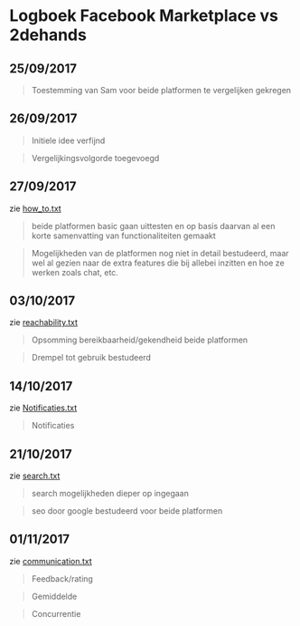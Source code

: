 # Logboek Facebook Marketplace vs 2dehands

## 25/09/2017

> Toestemming van Sam voor beide platformen te vergelijken gekregen

## 26/09/2017

> Initiele idee verfijnd

> Vergelijkingsvolgorde toegevoegd

## 27/09/2017

zie [how_to.txt](https://github.com/RobLui/web_research/blob/master/vergelijkende_studie/txtfiles/how_to.txt)

> beide platformen basic gaan uittesten en op basis daarvan al een korte samenvatting van functionaliteiten gemaakt

> Mogelijkheden van de platformen nog niet in detail bestudeerd, maar wel al gezien naar de extra features die bij allebei inzitten en hoe ze werken zoals chat, etc.

## 03/10/2017

zie [reachability.txt](https://github.com/RobLui/web_research/blob/master/vergelijkende_studie/txtfiles/reachability.txt)

> Opsomming bereikbaarheid/gekendheid beide platformen

> Drempel tot gebruik bestudeerd

## 14/10/2017

zie [Notificaties.txt](https://github.com/RobLui/web_research/blob/master/vergelijkende_studie/txtfiles/notificaties.txt)

> Notificaties

## 21/10/2017

zie [search.txt](https://github.com/RobLui/web_research/blob/master/vergelijkende_studie/txtfiles/search.txt)

> search mogelijkheden dieper op ingegaan

> seo door google bestudeerd voor beide platformen

## 01/11/2017

zie [communication.txt](https://github.com/RobLui/web_research/blob/master/vergelijkende_studie/txtfiles/communication.txt)

> Feedback/rating

> Gemiddelde

> Concurrentie
